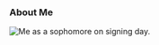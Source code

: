 ### About Me
![Me as a sophomore on signing day.](mar-payne.github.io/mar-payne/images/girlholdingpin.jpeg)
